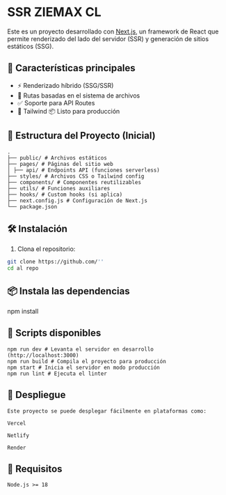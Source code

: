 # SSR ZIEMAX CL

Este es un proyecto desarrollado con [Next.js](https://nextjs.org/), un framework de React que permite renderizado del lado del servidor (SSR) y generación de sitios estáticos (SSG).

## 🚀 Características principales

- ⚡️ Renderizado híbrido (SSG/SSR)
- 🔄 Rutas basadas en el sistema de archivos
- ✅ Soporte para API Routes
- 💅 Tailwind
  📦 Listo para producción

## 📁 Estructura del Proyecto (Inicial)

```
.
├── public/ # Archivos estáticos
├── pages/ # Páginas del sitio web
│ ├── api/ # Endpoints API (funciones serverless)
├── styles/ # Archivos CSS o Tailwind config
├── components/ # Componentes reutilizables
├── utils/ # Funciones auxiliares
├── hooks/ # Custom hooks (si aplica)
├── next.config.js # Configuración de Next.js
└── package.json
```

## 🛠️ Instalación

1. Clona el repositorio:

```bash
git clone https://github.com/''
cd al repo
```

## 📦 Instala las dependencias

npm install

## 🚧 Scripts disponibles

```
npm run dev # Levanta el servidor en desarrollo (http://localhost:3000)
npm run build # Compila el proyecto para producción
npm start # Inicia el servidor en modo producción
npm run lint # Ejecuta el linter
```

## 🚀 Despliegue

```
Este proyecto se puede desplegar fácilmente en plataformas como:

Vercel

Netlify

Render
```

## 📌 Requisitos

```
Node.js >= 18
```
